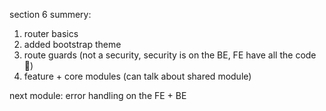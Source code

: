 section 6 summery:

1. router basics
2. added bootstrap theme
3. route guards (not a security, security is on the BE, FE have all the code 🤨)
4. feature + core modules (can talk about shared module) 

next module: error handling on the FE + BE